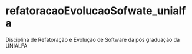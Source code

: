 # refatoracaoEvolucaoSofwate_unialfa
Disciplina de Refatoração e Evolução de Software da pós graduação da UNIALFA
